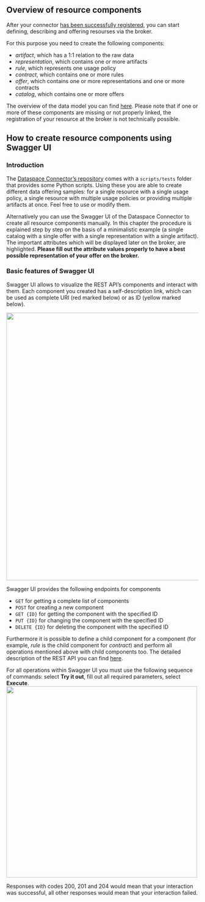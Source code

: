## Overview of resource components
After your connector [has been successfully registered](https://github.com/Mobility-Data-Space/mobility-data-space/wiki/How-to-configure-a-Dataspace-Connector-to-use-the-MDS), you can start defining, describing and offering resourses via the broker.

For this purpose you need to create the following components:
* _artifact_, which has a 1:1 relation to the raw data
* _representation_, which contains one or more artifacts
* _rule_, which represents one usage policy
* _contract_, which contains one or more rules
* _offer_, which contains one or more representations and one or more contracts
* _catalog_, which contains one or more offers

The overview of the data model you can find [here](https://international-data-spaces-association.github.io/DataspaceConnector/Documentation/v6/DataModel).
Please note that if one or more of these components are missing or not properly linked, the registration of your resource at the broker is not technically possible.

## How to create resource components using Swagger UI

### Introduction

The [Dataspace Connector’s repository](https://github.com/International-Data-Spaces-Association/DataspaceConnector) comes with a `scripts/tests` folder that provides some Python scripts. Using these you are able to create different data offering samples: for a single resource with a single usage policy, a single resource with multiple usage policies or providing multiple artifacts at once. Feel free to use or modify them.

Alternatively you can use the Swagger UI of the Dataspace Connector to create all resource components manually. In this chapter the procedure is explained step by step on the basis of a minimalistic example (a single catalog with a single offer with a single representation with a single artifact). The important attributes which will be displayed later on the broker, are highlighted. **Please fill out the attribute values properly to have a best possible representation of your offer on the broker.**

### Basic features of Swagger UI

Swagger UI allows to visualize the REST API’s components and interact with them. Each component you created has a self-description link, which can be used as complete URI (red marked below) or as ID (yellow marked below).

<img src="https://user-images.githubusercontent.com/91048868/141110162-b3081d87-45a2-4ebb-8554-5b1154193e9c.jpg" width=700>

Swagger UI provides the following endpoints for components

* `GET` for getting a complete list of components
* `POST` for creating a new component
*  `GET {ID}` for getting the component with the specified ID
*  `PUT {ID}` for changing the component with the specified ID
*  `DELETE {ID}` for deleting the component with the specified ID

Furthermore it is possible to define a child component for a component (for example, _rule_ is the child component for _contract_) and perform all operations mentioned above with child components too. The detailed description of the REST API you can find [here](https://international-data-spaces-association.github.io/DataspaceConnector/Documentation/v6/RestApi).

For all operations within Swagger UI you must use the following sequence of commands: select **Try it out**, fill out all required parameters, select **Execute**.
<img src="https://user-images.githubusercontent.com/91048868/141118138-79c94bfb-e972-4dbb-b6d0-213df82027f8.jpg" width=500>

Responses with codes 200, 201 and 204 would mean that your interaction was successful, all other responses would mean that your interaction failed.